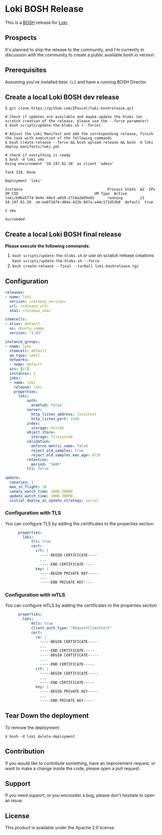# Loki BOSH Release

This is a [BOSH](http://bosh.io/) release for [Loki](https://grafana.com/loki).

## Prospects
It's planned to ship the release to the community, and I'm currently in discussion with the community to create a public available bosh.io version.

## Prerequisites

Assuming you've installed `BOSH CLI` and have a running BOSH Director.

## Create a local Loki BOSH dev release

```
$ git clone https://github.com/ZPascal/loki-boshrelease.git

# Check if updates are available and maybe update the blobs (on scratch creation of the release, please use the --force parameter)
$ bash scripts/update-the-blobs.sh (--force)

# Adjust the Loki Manifest and add the corresponding release, finish the task with execution of the following commands
$ bosh create-release --force && bosh upload-release && bosh -d loki deploy manifests/loki.yml

# Check if everything is ready
$ bosh -d loki vms
Using environment '10.197.81.30' as client 'admin'

Task 318. Done

Deployment 'loki'

Instance                                       Process State  AZ  IPs           VM CID                                   VM Type  Active
loki/b96a577d-9e4c-48e3-a019-27c8a2b89e81      running        z1  10.197.81.50  vm-ee071874-d04a-422b-847a-a44c172d53b8  default  true

1 vms

Succeeded
```

## Create a local Loki BOSH final release

**Please execute the following commands:**
1. `bash scripts/update-the-blobs.sh` or use on scratch release creations `bash scripts/update-the-blobs.sh --force`
2. `bosh create-release --final --tarball loki-boshrelease.tgz`

## Configuration

```yaml
releases:
- name: loki
  version: <release_version>
  url: <release_url>
  sha1: <release_sha>

stemcells:
- alias: default
  os: ubuntu-jammy
  version: "1.83"

instance_groups:
- name: loki
  stemcell: default
  vm_type: small
  networks:
  - name: default
  azs: [z1]
  instances: 1
  jobs:
  - name: loki
    release: loki
    properties:
      loki:
          auth:
            enabled: false
          server:
            http_listen_address: localhost
            http_listen_port: 3100
          index:
            storage: boltdb
          object_store:
            storage: filesystem
          validation:
            enforce_metric_name: false
            reject_old_samples: true
            reject_old_samples_max_age: 672h
          retention:
            period: "168h"
          tls: false
        
update:
  canaries: 1
  max_in_flight: 10
  canary_watch_time: 1000-30000
  update_watch_time: 1000-30000
  initial_deploy_az_update_strategy: serial
```

### Configuration with TLS

You can configure TLS by adding the certificates to the properties section

```yaml
      properties:
        loki:
            tls: true
            cert:
              crt: |
                -----BEGIN CERTIFICATE-----
                ...
                -----END CERTIFICATE-----
              key: |
                -----BEGIN PRIVATE KEY-----
                ...
                -----END PRIVATE KEY-----
```

### Configuration with mTLS

You can configure mTLS by adding the certificates to the properties section

```yaml
      properties:
        loki:
            mtls: true
            client_auth_type: "RequestClientCert"
            cert:
              ca: |
                -----BEGIN CERTIFICATE-----
                ...
                -----END CERTIFICATE-----
                -----BEGIN CERTIFICATE-----
                ...
                -----END CERTIFICATE-----
              crt: |
                -----BEGIN CERTIFICATE-----
                ...
                -----END CERTIFICATE-----
              key: |
                -----BEGIN PRIVATE KEY-----
                ...
                -----END PRIVATE KEY-----
```

## Tear Down the deployment

To remove the deployment:

```
$ bosh -d loki delete-deployment
```

## Contribution
If you would like to contribute something, have an improvement request, or want to make a change inside the code, please open a pull request.

## Support
If you need support, or you encounter a bug, please don't hesitate to open an issue.

## License
This product is available under the Apache 2.0 license.